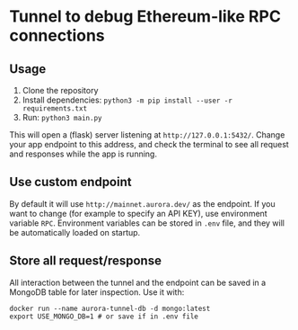 # Tunnel to debug Ethereum-like RPC connections

## Usage

1. Clone the repository
2. Install dependencies:
   `python3 -m pip install --user -r requirements.txt`
3. Run:
   `python3 main.py`

This will open a (flask) server listening at `http://127.0.0.1:5432/`. Change your app endpoint to this address, and check the terminal to see all request and responses while the app is running.

## Use custom endpoint

By default it will use `http://mainnet.aurora.dev/` as the endpoint. If you want to change (for example to specify an API KEY), use environment variable `RPC`.
Environment variables can be stored in `.env` file, and they will be automatically loaded on startup.

## Store all request/response

All interaction between the tunnel and the endpoint can be saved in a MongoDB table for later inspection. Use it with:

```
docker run --name aurora-tunnel-db -d mongo:latest
export USE_MONGO_DB=1 # or save if in .env file
```

